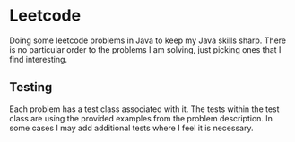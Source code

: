 # Leetcode

Doing some leetcode problems in Java to keep my Java
skills sharp. There is no particular order to the problems
I am solving, just picking ones that I find interesting.

## Testing

Each problem has a test class associated with it. The tests
within the test class are using the provided examples from the
problem description. In some cases I may add additional tests
where I feel it is necessary.